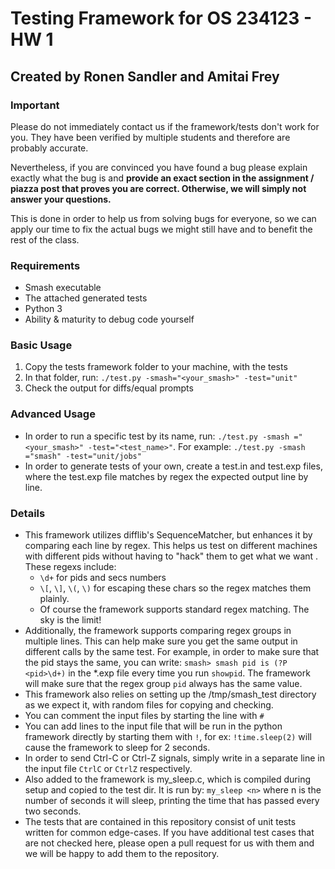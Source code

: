 # Testing Framework for OS 234123 - HW 1
## Created by Ronen Sandler and Amitai Frey

### Important

Please do not immediately contact us if the framework/tests don't work for
 you. They have been verified by multiple students and therefore are
  probably accurate.
  
Nevertheless, if you are convinced you have found a bug please explain
 exactly what the bug is and **provide an exact section in the
  assignment / piazza post that proves you are correct. Otherwise, we
   will simply not answer your questions.** 
   
This is done in order to help us from solving bugs for everyone, so
 we can apply our time to fix the actual bugs we might still have and to
  benefit the rest of the class.

### Requirements
* Smash executable
* The attached generated tests
* Python 3
* Ability & maturity to debug code yourself

### Basic Usage
1. Copy the tests framework folder to your machine, with the tests
2. In that folder, run: `./test.py -smash="<your_smash>" -test="unit"`
3. Check the output for diffs/equal prompts

### Advanced Usage
* In order to run a specific test by its name, run: `./test.py -smash
="<your_smash>" -test="<test_name>"`. For example: `./test.py -smash
="smash" -test="unit/jobs"`
* In order to generate tests of your own, create a test.in and test.exp
 files, where the test.exp file matches by regex the expected output
  line by line.

  
### Details

* This framework utilizes difflib's SequenceMatcher, but enhances it by
 comparing each line by regex. This helps us test on different machines
  with different pids without having to "hack" them to get what we want
  . These regexs include:
  * `\d+` for pids and secs numbers
  * `\[`, `\]`, `\(`, `\)` for escaping these chars so the regex matches
   them plainly.
  * Of course the framework supports standard regex matching. The sky is
   the limit! 
* Additionally, the framework supports comparing regex groups in
 multiple lines. This can help make sure you get the same output in
  different calls by the same test. For example, in order to make sure
   that the pid stays the same, you can write: `smash> smash pid is (?P
   <pid>\d+)` in the *.exp file every time you run `showpid`. The
    framework will make sure that the regex group `pid` always has the
     same value.  
* This framework also relies on setting up the /tmp/smash_test directory 
 as we expect it, with random files for copying and checking.
* You can comment the input files by starting the line with `#`
* You can add lines to the input file that will be run in the python
 framework directly by starting them with `!`, for ex: `!time.sleep(2)` will cause the framework to sleep for 2 seconds.
* In order to send Ctrl-C or Ctrl-Z signals, simply write in a separate
 line in the input file `CtrlC` or `CtrlZ` respectively.
* Also added to the framework is my_sleep.c, which is compiled during
 setup and copied to the test dir. It is run by: `my_sleep <n>` where n
  is the number of seconds it will sleep, printing the time that has
   passed every two seconds. 
* The tests that are contained in this repository consist of unit
 tests written for common edge-cases. If 
 you have additional test cases that are not checked here, please open a
  pull request for us with them and we will be happy to add them to the
   repository.
